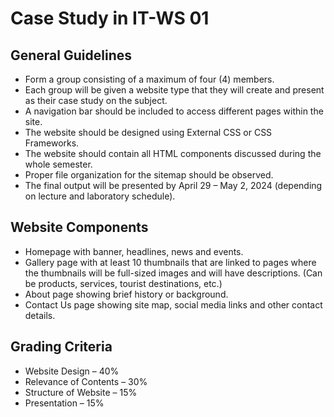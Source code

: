 # Case Study in IT-WS 01

## General Guidelines
- Form a group consisting of a maximum of four (4) members.
- Each group will be given a website type that they will create and present as their case study on the subject.
- A navigation bar should be included to access different pages within the site.
- The website should be designed using External CSS or CSS Frameworks.
- The website should contain all HTML components discussed during the whole semester.
- Proper file organization for the sitemap should be observed.
- The final output will be presented by April 29 – May 2, 2024 (depending on lecture and laboratory schedule).

## Website Components
- Homepage with banner, headlines, news and events.
- Gallery page with at least 10 thumbnails that are linked to pages where the thumbnails will be full-sized images and will have descriptions. (Can be products, services, tourist destinations, etc.)
- About page showing brief history or background.
- Contact Us page showing site map, social media links and other contact details.

## Grading Criteria
- Website Design – 40%
- Relevance of Contents – 30%
- Structure of Website – 15%
- Presentation – 15%